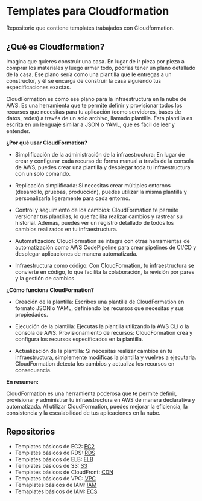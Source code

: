# Templates para Cloudformation
Repositorio que contiene templates trabajados con Cloudformation.

## ¿Qué es Cloudformation?

Imagina que quieres construir una casa. En lugar de ir pieza por pieza a comprar los materiales y luego armar todo, podrías tener un plano detallado de la casa. Ese plano sería como una plantilla que le entregas a un constructor, y él se encarga de construir la casa siguiendo tus especificaciones exactas.

CloudFormation es como ese plano para la infraestructura en la nube de AWS. Es una herramienta que te permite definir y provisionar todos los recursos que necesitas para tu aplicación (como servidores, bases de datos, redes) a través de un solo archivo, llamado plantilla. Esta plantilla es escrita en un lenguaje similar a JSON o YAML, que es fácil de leer y entender.

**¿Por qué usar CloudFormation?**

- Simplificación de la administración de la infraestructura: En lugar de crear y configurar cada recurso de forma manual a través de la consola de AWS, puedes crear una plantilla y desplegar toda tu infraestructura con un solo comando.

- Replicación simplificada: Si necesitas crear múltiples entornos (desarrollo, pruebas, producción), puedes utilizar la misma plantilla y personalizarla ligeramente para cada entorno.
- Control y seguimiento de los cambios: CloudFormation te permite versionar tus plantillas, lo que facilita realizar cambios y rastrear su historial. Además, puedes ver un registro detallado de todos los cambios realizados en tu infraestructura.

- Automatización: CloudFormation se integra con otras herramientas de automatización como AWS CodePipeline para crear pipelines de CI/CD y desplegar aplicaciones de manera automatizada.

- Infraestructura como código: Con CloudFormation, tu infraestructura se convierte en código, lo que facilita la colaboración, la revisión por pares y la gestión de cambios.

**¿Cómo funciona CloudFormation?**

- Creación de la plantilla: Escribes una plantilla de CloudFormation en formato JSON o YAML, definiendo los recursos que necesitas y sus propiedades.

- Ejecución de la plantilla: Ejecutas la plantilla utilizando la AWS CLI o la consola de AWS.
Provisionamiento de recursos: CloudFormation crea y configura los recursos especificados en la plantilla.

- Actualización de la plantilla: Si necesitas realizar cambios en tu infraestructura, simplemente modificas la plantilla y vuelves a ejecutarla. CloudFormation detecta los cambios y actualiza los recursos en consecuencia.

**En resumen:**

CloudFormation es una herramienta poderosa que te permite definir, provisionar y administrar tu infraestructura en AWS de manera declarativa y automatizada. Al utilizar CloudFormation, puedes mejorar la eficiencia, la consistencia y la escalabilidad de tus aplicaciones en la nube.

## Repositorios

- Templates básicos de EC2: [EC2](./EC2)
- Templates básicos de RDS: [RDS](./RDS)
- Templates básicos de ELB: [ELB](./LoadBalancer)
- Templates básicos de S3: [S3](./S3)
- Templates básicos de CloudFront: [CDN](./CloudFront)
- Templates básicos de VPC: [VPC](./VPC)
- Temaplates básicos de IAM: [IAM](./IAM)
- Temaplates básicos de IAM: [ECS](./ECS)
